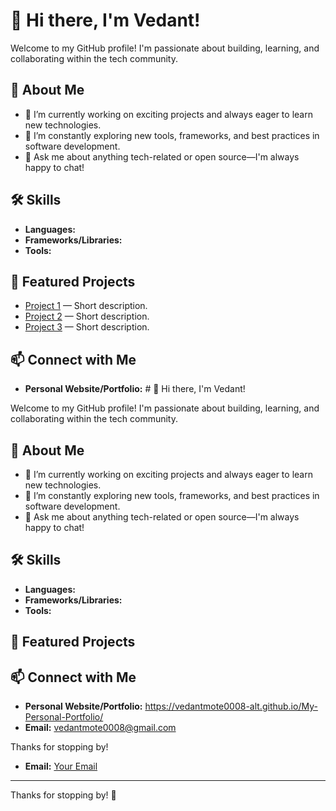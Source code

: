 # 👋 Hi there, I'm Vedant!

Welcome to my GitHub profile! I'm passionate about building, learning, and collaborating within the tech community.

## 🚀 About Me

- 🔭 I’m currently working on exciting projects and always eager to learn new technologies.
- 🌱 I’m constantly exploring new tools, frameworks, and best practices in software development.
- 💬 Ask me about anything tech-related or open source—I'm always happy to chat!

## 🛠️ Skills

- **Languages:** 
- **Frameworks/Libraries:** 
- **Tools:** 

## 🌟 Featured Projects

- [Project 1](#) — Short description.
- [Project 2](#) — Short description.
- [Project 3](#) — Short description.

## 📫 Connect with Me

- **Personal Website/Portfolio:** # 👋 Hi there, I'm Vedant!

Welcome to my GitHub profile! I'm passionate about building, learning, and collaborating within the tech community.

## 🚀 About Me

- 🔭 I’m currently working on exciting projects and always eager to learn new technologies.
- 🌱 I’m constantly exploring new tools, frameworks, and best practices in software development.
- 💬 Ask me about anything tech-related or open source—I'm always happy to chat!

## 🛠️ Skills

- **Languages:** 
- **Frameworks/Libraries:** 
- **Tools:** 

## 🌟 Featured Projects


## 📫 Connect with Me

- **Personal Website/Portfolio:** https://vedantmote0008-alt.github.io/My-Personal-Portfolio/
- **Email:** vedantmote0008@gmail.com


Thanks for stopping by! 
- **Email:** [Your Email](#)

---

Thanks for stopping by! 🚀
